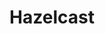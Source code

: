 ---
title: Hazelcast
menu:
  docs_{{ .version }}:
    identifier: hz-guides
    name: Hazelcast
    parent: guides
    weight: 10
menu_name: docs_{{ .version }}
---
